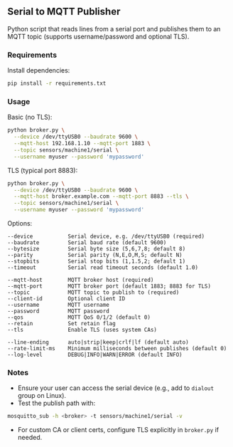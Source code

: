 ## Serial to MQTT Publisher

Python script that reads lines from a serial port and publishes them to an MQTT topic (supports username/password and optional TLS).

### Requirements

Install dependencies:

```bash
pip install -r requirements.txt
```

### Usage

Basic (no TLS):

```bash
python broker.py \
  --device /dev/ttyUSB0 --baudrate 9600 \
  --mqtt-host 192.168.1.10 --mqtt-port 1883 \
  --topic sensors/machine1/serial \
  --username myuser --password 'mypassword'
```

TLS (typical port 8883):

```bash
python broker.py \
  --device /dev/ttyUSB0 --baudrate 9600 \
  --mqtt-host broker.example.com --mqtt-port 8883 --tls \
  --topic sensors/machine1/serial \
  --username myuser --password 'mypassword'
```

Options:

```text
--device           Serial device, e.g. /dev/ttyUSB0 (required)
--baudrate         Serial baud rate (default 9600)
--bytesize         Serial byte size (5,6,7,8; default 8)
--parity           Serial parity (N,E,O,M,S; default N)
--stopbits         Serial stop bits (1,1.5,2; default 1)
--timeout          Serial read timeout seconds (default 1.0)

--mqtt-host        MQTT broker host (required)
--mqtt-port        MQTT broker port (default 1883; 8883 for TLS)
--topic            MQTT topic to publish to (required)
--client-id        Optional client ID
--username         MQTT username
--password         MQTT password
--qos              MQTT QoS 0/1/2 (default 0)
--retain           Set retain flag
--tls              Enable TLS (uses system CAs)

--line-ending      auto|strip|keep|crlf|lf (default auto)
--rate-limit-ms    Minimum milliseconds between publishes (default 0)
--log-level        DEBUG|INFO|WARN|ERROR (default INFO)
```

### Notes

- Ensure your user can access the serial device (e.g., add to `dialout` group on Linux).
- Test the publish path with:

```bash
mosquitto_sub -h <broker> -t sensors/machine1/serial -v
```

- For custom CA or client certs, configure TLS explicitly in `broker.py` if needed.

